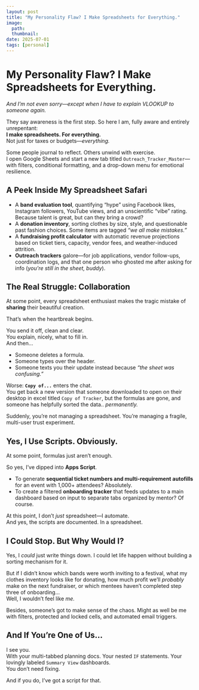 ```yaml
---
layout: post
title: "My Personality Flaw? I Make Spreadsheets for Everything."
image: 
  path: 
  thumbnail: 
date: 2025-07-01
tags: [personal]
---
```


# My Personality Flaw? I Make Spreadsheets for Everything.  
*And I’m not even sorry—except when I have to explain VLOOKUP to someone again.*

They say awareness is the first step. So here I am, fully aware and entirely unrepentant:  
**I make spreadsheets. For everything.**  
Not just for taxes or budgets—*everything.*

Some people journal to reflect. Others unwind with exercise.  
I open Google Sheets and start a new tab titled `Outreach_Tracker_Master`—with filters, conditional formatting, and a drop-down menu for emotional resilience.


## A Peek Inside My Spreadsheet Safari

- A **band evaluation tool**, quantifying “hype” using Facebook likes, Instagram followers, YouTube views, and an unscientific “vibe” rating. Because talent is great, but can they bring a crowd?
- A **donation inventory**, sorting clothes by size, style, and questionable past fashion choices. Some items are tagged *“we all make mistakes.”*
- A **fundraising profit calculator** with automatic revenue projections based on ticket tiers, capacity, vendor fees, and weather-induced attrition.
- **Outreach trackers** galore—for job applications, vendor follow-ups, coordination logs, and that one person who ghosted me after asking for info (*you're still in the sheet, buddy*).


## The Real Struggle: Collaboration

At some point, every spreadsheet enthusiast makes the tragic mistake of **sharing** their beautiful creation.

That’s when the heartbreak begins.

You send it off, clean and clear.  
You explain, nicely, what to fill in.  
And then…

- Someone deletes a formula.  
- Someone types over the header.  
- Someone texts you their update instead because *“the sheet was confusing.”*

Worse: **`Copy of...`** enters the chat.  
You get back a new version that someone downloaded to open on their desktop in excel titled `Copy of Tracker`, but the formulas are gone, and someone has helpfully sorted the data.. *permanently.*

Suddenly, you’re not managing a spreadsheet. You’re managing a fragile, multi-user trust experiment.


## Yes, I Use Scripts. Obviously.

At some point, formulas just aren’t enough.

So yes, I’ve dipped into **Apps Script**.

- To generate **sequential ticket numbers and multi-requirement autofills** for an event with 1,000+ attendees? Absolutely.  
- To create a filtered **onboarding tracker** that feeds updates to a main dashboard based on input to separate tabs organized by mentor? Of course.

At this point, I don’t *just* spreadsheet—I automate.  
And yes, the scripts are documented. In a spreadsheet.


## I Could Stop. But Why Would I?

Yes, I *could* just write things down. I could let life happen without building a sorting mechanism for it.

But if I didn’t know which bands were worth inviting to a festival, what my clothes inventory looks like for donating, how much profit we’ll *probably* make on the next fundraiser, or which mentees haven’t completed step three of onboarding...  
Well, I wouldn’t feel like *me.*

Besides, someone’s got to make sense of the chaos. Might as well be me with filters, protected and locked cells, and automated email triggers.


## And If You’re One of Us...

I see you.  
With your multi-tabbed planning docs. Your nested `IF` statements. Your lovingly labeled `Summary View` dashboards.  
You don’t need fixing.

And if you do, I’ve got a script for that.
